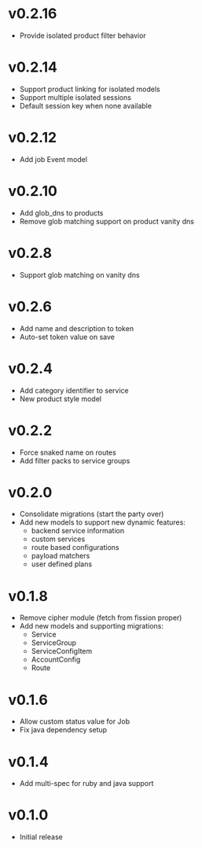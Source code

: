# v0.2.16
* Provide isolated product filter behavior

# v0.2.14
* Support product linking for isolated models
* Support multiple isolated sessions
* Default session key when none available

# v0.2.12
* Add job Event model

# v0.2.10
* Add glob_dns to products
* Remove glob matching support on product vanity dns

# v0.2.8
* Support glob matching on vanity dns

# v0.2.6
* Add name and description to token
* Auto-set token value on save

# v0.2.4
* Add category identifier to service
* New product style model

# v0.2.2
* Force snaked name on routes
* Add filter packs to service groups

# v0.2.0
* Consolidate migrations (start the party over)
* Add new models to support new dynamic features:
  - backend service information
  - custom services
  - route based configurations
  - payload matchers
  - user defined plans

# v0.1.8
* Remove cipher module (fetch from fission proper)
* Add new models and supporting migrations:
  - Service
  - ServiceGroup
  - ServiceConfigItem
  - AccountConfig
  - Route

# v0.1.6
* Allow custom status value for Job
* Fix java dependency setup

# v0.1.4
* Add multi-spec for ruby and java support

# v0.1.0
* Initial release
